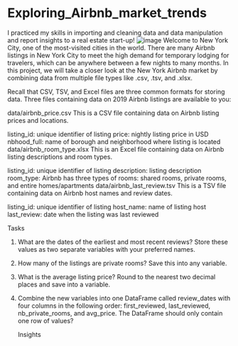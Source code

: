 # Exploring_Airbnb_market_trends
I practiced my skills in importing and cleaning data and data manipulation and report insights to a real estate start-up!
![image](https://github.com/RashidTobrazune/Exploring_Airbnb_market_trends/assets/150378293/511dc272-d2cc-497b-876f-45290eda7e41)
Welcome to New York City, one of the most-visited cities in the world. There are many Airbnb listings in New York City to meet the high demand for temporary lodging for travelers, which can be anywhere between a few nights to many months. In this project, we will take a closer look at the New York Airbnb market by combining data from multiple file types like .csv, .tsv, and .xlsx.

Recall that CSV, TSV, and Excel files are three common formats for storing data. Three files containing data on 2019 Airbnb listings are available to you:

data/airbnb_price.csv This is a CSV file containing data on Airbnb listing prices and locations.

listing_id: unique identifier of listing
price: nightly listing price in USD
nbhood_full: name of borough and neighborhood where listing is located
data/airbnb_room_type.xlsx This is an Excel file containing data on Airbnb listing descriptions and room types.

listing_id: unique identifier of listing
description: listing description
room_type: Airbnb has three types of rooms: shared rooms, private rooms, and entire homes/apartments
data/airbnb_last_review.tsv This is a TSV file containing data on Airbnb host names and review dates.

listing_id: unique identifier of listing
host_name: name of listing host
last_review: date when the listing was last reviewed

Tasks
1. What are the dates of the earliest and most recent reviews? Store these values as two separate variables with your preferred names.
2. How many of the listings are private rooms? Save this into any variable.
3. What is the average listing price? Round to the nearest two decimal places and save into a variable.
4. Combine the new variables into one DataFrame called review_dates with four columns in the following order: first_reviewed, last_reviewed, nb_private_rooms, and avg_price. The DataFrame should only contain one row of values?


    Insights

   

   
